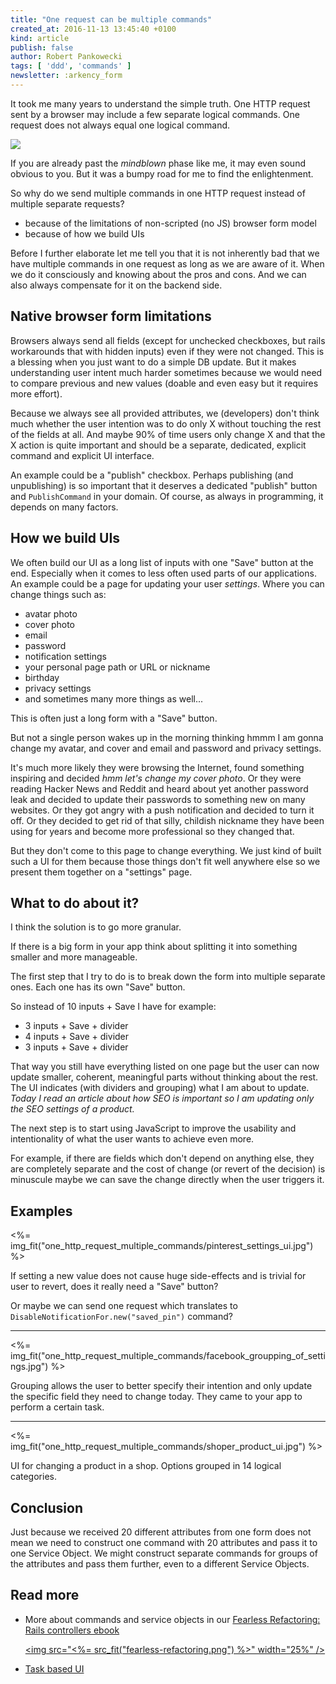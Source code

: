 ```yaml
---
title: "One request can be multiple commands"
created_at: 2016-11-13 13:45:40 +0100
kind: article
publish: false
author: Robert Pankowecki
tags: [ 'ddd', 'commands' ]
newsletter: :arkency_form
---
```


It took me many years to understand the simple truth. One HTTP request
sent by a browser may include a few separate logical commands. One
request does not always equal one logical command.

<!-- more -->

![](/assets/images/mindblown.gif)

If you are already past the _mindblown_ phase like me, it may even sound
obvious to you. But it was a bumpy road for me to find the enlightenment.

So why do we send multiple commands in one HTTP request instead of multiple
separate requests?

* because of the limitations of non-scripted (no JS) browser form model
* because of how we build UIs

Before I further elaborate let me tell you that it is not inherently bad that
we have multiple commands in one request as long as we are aware of it.
When we do it consciously and knowing about the pros and cons. And we can
also always compensate for it on the backend side.

## Native browser form limitations

Browsers always send all fields (except for unchecked checkboxes, but
rails workarounds that with hidden inputs) even if they were not changed.
This is a blessing when you just want to do a simple DB update. But it makes
understanding user intent much harder sometimes because we would need
to compare previous and new values (doable and even easy but it requires more effort).

Because we always see all provided attributes, we (developers) don't think
much whether the user intention was to do only X without touching the rest
of the fields at all. And maybe 90% of time users only change X and that the X
action is quite important and should be a separate, dedicated, explicit command
and explicit UI interface.

An example could be a "publish" checkbox. Perhaps publishing (and unpublishing)
is so important that it deserves a dedicated "publish" button and `PublishCommand`
in your domain. Of course, as always in programming, it depends on many factors.

## How we build UIs

We often build our UI as a long list of inputs with one "Save" button at the end.
Especially when it comes to less often used parts of our applications.
An example could be a page for updating your user _settings_. Where you can
change things such as:

* avatar photo
* cover photo
* email
* password
* notification settings
* your personal page path or URL or nickname
* birthday
* privacy settings
* and sometimes many more things as well...

This is often just a long form with a "Save" button.

But not a single person wakes up in the morning thinking hmmm I am gonna change
my avatar, and cover and email and password and privacy settings.

It's much more likely they were browsing the Internet, found something inspiring
and decided _hmm let's change my cover photo_. Or they were reading Hacker News
and Reddit and heard about yet another password leak and decided to update their
passwords to something new on many websites. Or they got angry with a push
notification and decided to turn it off. Or they decided to get rid of that
silly, childish nickname they have been using for years and become more professional
so they changed that.

But they don't come to this page to change everything. We just kind of built such
a UI for them because those things don't fit well anywhere else so we present them
together on a "settings" page.

## What to do about it?

I think the solution is to go more granular.

If there is a big form in your app think about splitting it into something smaller
and more manageable.

The first step that I try to do is to break down the form into multiple separate
ones. Each one has its own "Save" button.

So instead of 10 inputs + Save I have for example:

* 3 inputs + Save + divider
* 4 inputs + Save + divider
* 3 inputs + Save + divider

That way you still have everything listed on one page but the user can now update
smaller, coherent, meaningful parts without thinking about the rest.
The UI indicates (with dividers and grouping) what I am about to update.
_Today I read an article about how SEO is important so I am updating only the SEO settings of
a product._

The next step is to start using JavaScript to improve the usability and intentionality
of what the user wants to achieve even more.

For example, if there are fields which don't depend on anything else, they are
completely separate and the cost of change (or revert of the decision) is minuscule
maybe we can save the change directly when the user triggers it.

## Examples

<%= img_fit("one_http_request_multiple_commands/pinterest_settings_ui.jpg") %>

If setting a new value does not cause huge side-effects and is trivial for user to
revert, does it really need a "Save" button?

Or maybe we can send one request which translates to `DisableNotificationFor.new("saved_pin")`
command?

<hr>

<%= img_fit("one_http_request_multiple_commands/facebook_groupping_of_settings.jpg") %>

Grouping allows the user to better specify their intention and only update
the specific field they need to change today. They came to your app to perform
a certain task.

<hr>

<%= img_fit("one_http_request_multiple_commands/shoper_product_ui.jpg") %>

UI for changing a product in a shop. Options grouped in 14 logical categories.

## Conclusion

Just because we received 20 different attributes from one form does not mean
we need to construct one command with 20 attributes and pass it to
one Service Object. We might construct separate commands for groups of the
attributes and pass them further, even to a different Service Objects.

## Read more

* More about commands and service objects in our [Fearless Refactoring: Rails controllers ebook](http://rails-refactoring.com/)

    <a href="http://rails-refactoring.com"><img src="<%= src_fit("fearless-refactoring.png") %>" width="25%" /></a>

* [Task based UI](https://cqrs.wordpress.com/documents/task-based-ui/)
